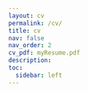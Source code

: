 ```yaml
---
layout: cv
permalink: /cv/
title: cv
nav: false
nav_order: 2
cv_pdf: myResume.pdf
description: 
toc:
  sidebar: left
---
```

